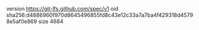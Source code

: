 version https://git-lfs.github.com/spec/v1
oid sha256:d4886960f970d8645496855fd8c43e12c33a7a7ba4f429318d45798e5af0e869
size 4684
